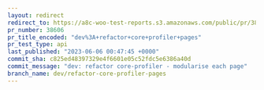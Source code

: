 ```yaml
---
layout: redirect
redirect_to: https://a8c-woo-test-reports.s3.amazonaws.com/public/pr/38606/api/index.html
pr_number: 38606
pr_title_encoded: "dev%3A+refactor+core+profiler+pages"
pr_test_type: api
last_published: "2023-06-06 00:47:45 +0000"
commit_sha: c825ed48397329e4f6601e05c52fdc5e6386a40d
commit_message: "dev: refactor core-profiler - modularise each page"
branch_name: dev/refactor-core-profiler-pages
---
```

